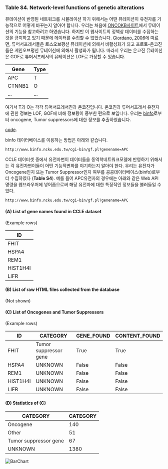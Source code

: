 ### Table S4. Network-level functions of genetic alterations
뮤테이션이 반영된 네트워크를 시뮬레이션 하기 위해서는 어떤 뮤테이션이 유전자를 기능적으로 어떻게 바꾸는지 알아야 합니다. 우리는 처음에 [ONCOKB사이트](http://oncokb.org)에서 뮤테이션의 기능을 참고하려고 하였습니다. 하지만 이 웹사이트의 정책상 데이터를 수집하는 것을 금지하고 있기 때문에 데이터를 수집할 수 없었습니다. [Giordano, 2006](http://www.nature.com/onc/journal/v25/n38/full/1209721a.html)에 따르면, 튜머서프레서들은 로스오브펑션 뮤테이션에 의해서 비활성화가 되고 프로토-온코진들은 게인오브펑션 뮤테이션에 의해서 활성화가 됩니다. 따라서 우리는 온코진 뮤테이션은 GOF로 튜머서프레서의 뮤테이션은 LOF로 가정할 수 있습니다.

Gene | Type
--- | ---
APC | T
CTNNB1 | O
... | ...

여기서 T과 O는 각각 튜머서프레서진과 온코진입니다. 온코진과 튜머서프레서 유전자에 관한 정보는 LOF, GOF에 비해 정보량이 풍부한 편으로 보입니다. 우리는 [binfo](binfo.ncku.edu.tw)로부터 oncogene, Tumor suppressors에 대한 정보를 추출하였습니다.

[code](https://github.com/jehoons/sbie_optdrug/blob/master/scratch/binfo/test_binfo.py).

binfo 데이터베이스를 이용하는 방법은 아래와 같습니다.

```
http://www.binfo.ncku.edu.tw/cgi-bin/gf.pl?genename=APC
```

CCLE 데이터셋 중에서 유전자변이 데이터들을 동역학네트워크모델에 반영하기 위해서는 각 유전자변이들이 어떤 기능적변화를 야기하는지 알아야 한다. 우리는 유전자가 Oncogene인지 또는 Tumor Suppressor인지 여부를 공공데이터베이스(binfo)로부터 수집하였다 (**Table S4**). 예를 들어 APC유전자의 경우에는 아래와 같은 Web API 명령을 웹브라우저에 넣어줍으로써 해당 유전자에 대한 특징적인 정보들을 불러들일 수 있다.
```
http://www.binfo.ncku.edu.tw/cgi-bin/gf.pl?genename=APC
 ```

#### (**A**) List of gene names found in CCLE dataset

(Example rows)

ID |
---- |
FHIT |
HSPA4 |
REM1 |
HIST1H4I |
LIFR |

#### (**B**) List of raw HTML files collected from the database

(Not shown)

#### (**C**) List of Oncogenes and Tumor Suppressors

(Example rows)

ID | CATEGORY | GENE_FOUND | CONTENT_FOUND
---- | ---- | ---- | ----
FHIT | Tumor suppressor gene | True | True
HSPA4 | UNKNOWN | False | False
REM1 | UNKNOWN | False | False
HIST1H4I | UNKNOWN | False | False
LIFR | UNKNOWN | False | False

#### (**D**) Statistics of (**C**)

CATEGORY | CATEGORY
---- | ----
Oncogene | 140
Other | 51
Tumor suppressor gene | 67
UNKNOWN | 1380

![BarChart](https://github.com/jehoons/sbie_optdrug/blob/master/result/tab_s4/Table-S4D-Statistics.png)
